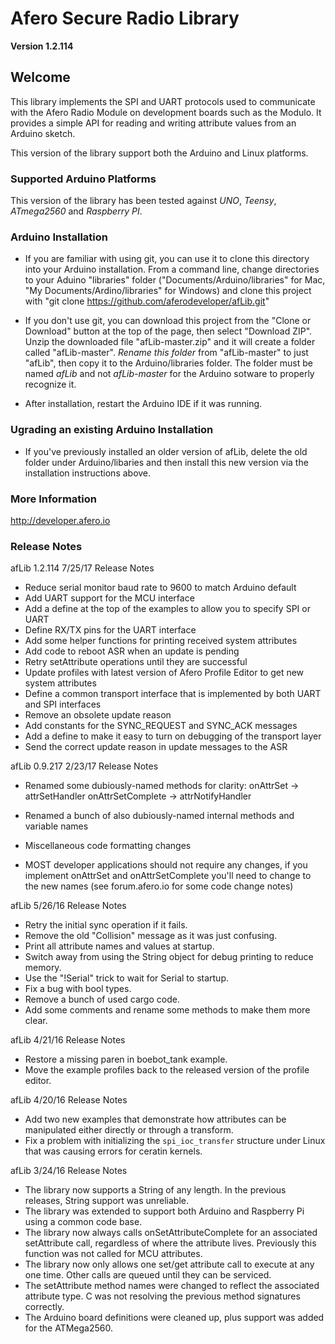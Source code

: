 # Afero Secure Radio Library #

**Version 1.2.114**

## Welcome ##

This library implements the SPI and UART protocols used to communicate with the Afero Radio Module on development boards such as the Modulo. It provides a simple API for reading and writing attribute values from an Arduino sketch.

This version of the library support both the Arduino and Linux platforms.

### Supported Arduino Platforms ###

This version of the library has been tested against *UNO*, *Teensy*, *ATmega2560* and *Raspberry PI*.

### Arduino Installation ###

* If you are familiar with using git, you can use it to clone this directory into your Arduino installation.
  From a command line, change directories to your Aduino "libraries" folder ("Documents/Arduino/libraries" for Mac, "My Documents/Ardino/libraries" for Windows) and clone this project with "git clone https://github.com/aferodeveloper/afLib.git"

* If you don't use git, you can download this project from the "Clone or Download" button at the top of the page, then select "Download ZIP".  Unzip the downloaded file "afLib-master.zip" and it will create a folder called "afLib-master". *Rename this folder* from "afLib-master" to just "afLib", then copy it to the Arduino/libraries folder. The folder must be named *afLib* and not *afLib-master* for the Arduino sotware to properly recognize it.

* After installation, restart the Arduino IDE if it was running.

### Ugrading an existing Arduino Installation ###

* If you've previously installed an older version of afLib, delete the old folder under Arduino/libaries and then install this new version via the installation instructions above.

### More Information ###

<http://developer.afero.io>

### Release Notes ###

afLib 1.2.114 7/25/17 Release Notes

* Reduce serial monitor baud rate to 9600 to match Arduino default
* Add UART support for the MCU interface
* Add a define at the top of the examples to allow you to specify SPI or UART
* Define RX/TX pins for the UART interface
* Add some helper functions for printing received system attributes
* Add code to reboot ASR when an update is pending
* Retry setAttribute operations until they are successful
* Update profiles with latest version of Afero Profile Editor to get new system attributes
* Define a common transport interface that is implemented by both UART and SPI interfaces
* Remove an obsolete update reason
* Add constants for the SYNC_REQUEST and SYNC_ACK messages
* Add a define to make it easy to turn on debugging of the transport layer
* Send the correct update reason in update messages to the ASR

afLib 0.9.217 2/23/17 Release Notes

* Renamed some dubiously-named methods for clarity:
  onAttrSet -> attrSetHandler
  onAttrSetComplete -> attrNotifyHandler

* Renamed a bunch of also dubiously-named internal methods and variable names
* Miscellaneous code formatting changes
* MOST developer applications should not require any changes, if you implement onAttrSet and onAttrSetComplete you'll need to change to the new names (see forum.afero.io for some code change notes)

afLib 5/26/16 Release Notes

* Retry the initial sync operation if it fails.
* Remove the old "Collision" message as it was just confusing.
* Print all attribute names and values at startup.
* Switch away from using the String object for debug printing to reduce memory.
* Use the "!Serial" trick to wait for Serial to startup.
* Fix a bug with bool types.
* Remove a bunch of used cargo code.
* Add some comments and rename some methods to make them more clear.

afLib 4/21/16 Release Notes

* Restore a missing paren in boebot_tank example.
* Move the example profiles back to the released version of the profile editor.

afLib 4/20/16 Release Notes

* Add two new examples that demonstrate how attributes can be manipulated either directly or through a transform.
* Fix a problem with initializing the `spi_ioc_transfer` structure under Linux that was causing errors for ceratin kernels.

afLib 3/24/16 Release Notes

* The library now supports a String of any length. In the previous releases, String support was unreliable. 
* The library was extended to support both Arduino and Raspberry Pi using a common code base.
* The library now always calls onSetAttributeComplete for an associated setAttribute call, regardless of where the attribute lives. Previously this function was not called for MCU attributes.
* The library now only allows one set/get attribute call to execute at any one time. Other calls are queued until they can be serviced.
* The setAttribute method names were changed to reflect the associated attribute type. C was not resolving the previous method signatures correctly.
* The Arduino board definitions were cleaned up, plus support was added for the ATMega2560.
